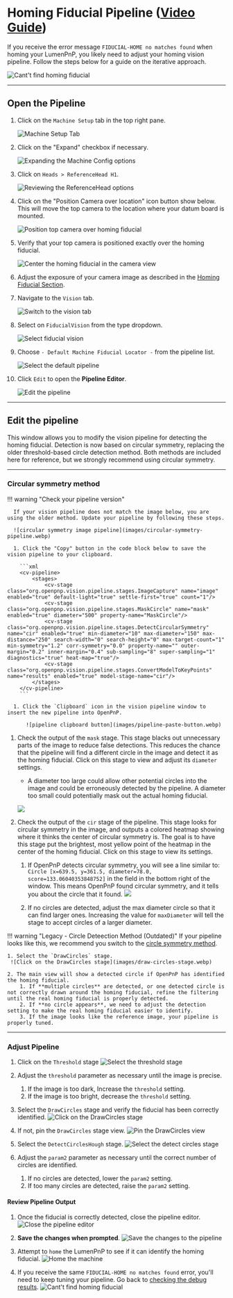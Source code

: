 # Homing Fiducial Pipeline ([Video Guide](https://youtu.be/RVMS6vJzJyU?si=-dzIkANilr8o8j56&t=18))

If you receive the error message `FIDUCIAL-HOME no matches found` when homing your LumenPnP, you likely need to adjust your homing vision pipeline. Follow the steps below for a guide on the iterative approach.

  ![Cant't find homing fiducial](images/Cant-find-homing-fiducial.webp)

---

## Open the Pipeline

1. Click on the `Machine Setup` tab in the top right pane.

    ![Machine Setup Tab](images/Machine-Setup-Tab-3.webp)

2. Click on the "Expand" checkbox if necessary.

    ![Expanding the Machine Config options](images/Expand-Checkbox-3.webp)

3. Click on `Heads > ReferenceHead H1`.

    ![Reviewing the ReferenceHead options](images/Select-Reference-Head-H1.webp)

4. Click on the "Position Camera over location" icon button show below. This will move the top camera to the location where your datum board is mounted.

    ![Position top camera over homing fiducial](images/Position-camera-over-homing-fiducial.webp)

5. Verify that your top camera is positioned exactly over the homing fiducial.

    ![Center the homing fiducial in the camera view](images/Homing-fiducial-centered.webp)

6. Adjust the exposure of your camera image as described in the [Homing Fiducial Section](../calibration/4-homing-fiducial/index.md#double-check-camera-exposure).

7. Navigate to the `Vision` tab.

    ![Switch to the vision tab](images/vision-tab.webp)

8. Select on `FiducialVision` from the type dropdown.

    ![Select fiducial vision](images/fiducial-vision-dropdown.webp)

9. Choose `- Default Machine Fiducial Locator -` from the pipeline list.

    ![Select the default pipeline](images/select-default-fiducial-vision.webp)

10. Click `Edit` to open the **Pipeline Editor**.

    ![Edit the pipeline](images/edit-pipeline.webp)

---

## Edit the pipeline

This window allows you to modify the vision pipeline for detecting the homing fiducial. Detection is now based on circular symmetry, replacing the older threshold-based circle detection method. Both methods are included here for reference, but we strongly recommend using circular symmetry.

---

### Circular symmetry method

!!! warning "Check your pipeline version"

      If your vision pipeline does not match the image below, you are using the older method. Update your pipeline by following these steps.

      ![circular symmetry image pipeline](images/circular-symmetry-pipeline.webp)

      1. Click the "Copy" button in the code block below to save the vision pipeline to your clipboard.

        ```xml
        <cv-pipeline>
            <stages>
                <cv-stage class="org.openpnp.vision.pipeline.stages.ImageCapture" name="image" enabled="true" default-light="true" settle-first="true" count="1"/>
                <cv-stage class="org.openpnp.vision.pipeline.stages.MaskCircle" name="mask" enabled="true" diameter="500" property-name="MaskCircle"/>
                <cv-stage class="org.openpnp.vision.pipeline.stages.DetectCircularSymmetry" name="cir" enabled="true" min-diameter="10" max-diameter="150" max-distance="250" search-width="0" search-height="0" max-target-count="1" min-symmetry="1.2" corr-symmetry="0.0" property-name="" outer-margin="0.2" inner-margin="0.4" sub-sampling="8" super-sampling="1" diagnostics="true" heat-map="true"/>
                <cv-stage class="org.openpnp.vision.pipeline.stages.ConvertModelToKeyPoints" name="results" enabled="true" model-stage-name="cir"/>
            </stages>
        </cv-pipeline>
        ```

      1. Click the `Clipboard` icon in the vision pipeline window to insert the new pipeline into OpenPnP.

          ![pipeline clipboard button](images/pipeline-paste-button.webp)

1. Check the output of the `mask` stage. This stage blacks out unnecessary parts of the image to reduce false detections. This reduces the chance that the pipeline will find a different circle in the image and detect it as the homing fiducial. Click on this stage to view and adjust its `diameter` settings.

    * A diameter too large could allow other potential circles into the image and could be erroneously detected by the pipeline. A diameter too small could potentially mask out the actual homing fiducial.

    ![](images/circular-symmetry-mask.webp)

2. Check the output of the `cir` stage of the pipeline. This stage looks for circular symmetry in the image, and outputs a colored heatmap showing where it thinks the center of circular symmetry is. The goal is to have this stage put the brightest, most yellow point of the heatmap in the center of the homing fiducial. Click on this stage to view its settings.

    1. If OpenPnP detects circular symmetry, you will see a line similar to: `Circle [x=639.5, y=361.5, diameter=78.0, score=133.06040353848752]` in the field in the bottom right of the window. This means OpenPnP found circular symmetry, and it tells you about the circle that it found.
    ![](images/circular-symmetry-pipeline.webp)

    2. If no circles are detected, adjust the max diameter circle so that it can find larger ones. Increasing the value for `maxDiameter` will tell the stage to accept circles of a larger diameter.

!!! warning "Legacy - Circle Deteection Method (Outdated)"
    If your pipeline looks like this, we recommend you switch to the [circle symmetry method](#circular-symmetry-method).

    1. Select the `DrawCircles` stage.
     ![Click on the DrawCircles stage](images/draw-circles-stage.webp)

    2. The main view will show a detected circle if OpenPnP has identified the homing fiducial.
        1. If **multiple circles** are detected, or one detected circle is not correctly drawn around the homing fiducial, refine the filtering until the real homing fiducial is properly detected.
        2. If **no circle appears**, we need to adjust the detection setting to make the real homing fiducial easier to identify.
        3. If the image looks like the reference image, your pipeline is properly tuned. 

---

### Adjust Pipeline

1. Click on the `Threshold` stage
  ![Select the threshold stage](images/threshold-stage.webp)

2. Adjust the `threshold` parameter as necessary until the image is precise.
    1. If the image is too dark, Increase the `threshold` setting.
    2. If the image is too bright, decrease the `threshold` setting.

3. Select the `DrawCircles` stage and verify the fiducial has been correctly identified.
  ![Click on the DrawCircles stage](images/draw-circles-stage.webp)

4. If not, pin the `DrawCircles` stage view.
  ![Pin the DrawCircles view](images/pin-draw-circles.webp)

5. Select the `DetectCirclesHough` stage.
  ![Select the detect circles stage](images/detect-circles-stage.webp)

6. Adjust the `param2` parameter as necessary until the correct number of circles are identified.
    1. If no circles are detected, lower the `param2` setting.
    2. If too many circles are detected, raise the `param2` setting.

#### Review Pipeline Output

1. Once the fiducial is correctly detected, close the pipeline editor.
  ![Close the pipeline editor](images/close-pipeline-editor.webp)

1. **Save the changes when prompted**.
  ![Save the changes to the pipeline](images/save-pipeline-changes.webp)

1. Attempt to `home` the LumenPnP to see if it can identify the homing fiducial.
  ![Home the machine](images/home-machine-from-vision.webp)

1. If you receive the same `FIDUCIAL-HOME no matches found` error, you'll need to keep tuning your pipeline. Go back to [checking the debug results](#check-the-debug-results).
  ![Cant't find homing fiducial](images/Cant-find-homing-fiducial.webp)
